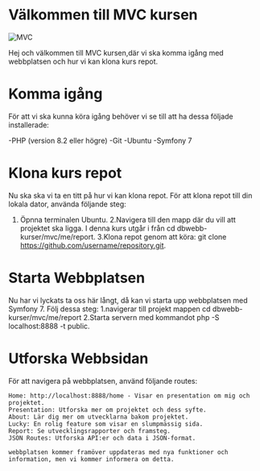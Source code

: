 # Välkommen till MVC kursen

![MVC](https://dbwebb.se/kurser/mvc-v2)

Hej och välkommen till MVC kursen,där vi ska komma igång med webbplatsen och hur vi kan klona kurs repot.

# Komma igång

För att vi ska kunna köra igång behöver vi se till att ha dessa följade installerade:

-PHP (version 8.2 eller högre)
-Git
-Ubuntu
-Symfony 7

# Klona kurs repot

Nu ska ska vi ta en titt på hur vi kan klona repot.
För att klona repot till din lokala dator, använda följande steg:

1. Öpnna terminalen Ubuntu.
2.Navigera till den mapp där du vill att projektet ska ligga. I denna kurs utgår i från cd dbwebb-kurser/mvc/me/report.
3.Klona repot genom att köra:
git clone https://github.com/username/repository.git.

# Starta Webbplatsen

Nu har vi lyckats ta oss här långt, då kan vi starta upp webbplatsen med Symfony 7. Följ dessa steg:
1.navigerar till projekt mappen
cd dbwebb-kurser/mvc/me/report
2.Starta servern med kommandot php -S localhost:8888 -t public.

# Utforska Webbsidan

För att navigera på webbplatsen, använd följande routes:

    Home: http://localhost:8888/home - Visar en presentation om mig och projektet.
    Presentation: Utforska mer om projektet och dess syfte.
    About: Lär dig mer om utvecklarna bakom projektet.
    Lucky: En rolig feature som visar en slumpmässig sida.
    Report: Se utvecklingsrapporter och framsteg.
    JSON Routes: Utforska API:er och data i JSON-format.

    webbplatsen kommer framöver uppdateras med nya funktioner och information, men vi kommer informera om detta.
